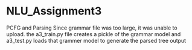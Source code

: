 # NLU_Assignment3
PCFG and Parsing
Since grammar file was too large, it was unable to upload.
the a3_train.py file creates a pickle of the grammar model and a3_test.py loads that grammer model to generate the parsed tree output
